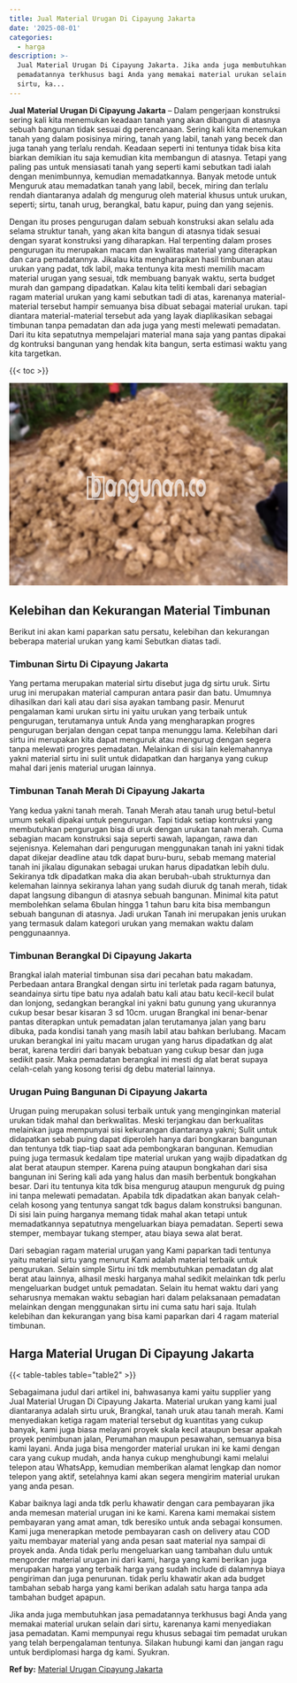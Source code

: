 ```yaml
---
title: Jual Material Urugan Di Cipayung Jakarta
date: '2025-08-01'
categories:
  - harga
description: >-
  Jual Material Urugan Di Cipayung Jakarta. Jika anda juga membutuhkan jasa
  pemadatannya terkhusus bagi Anda yang memakai material urukan selain dari
  sirtu, ka...
---
```


**Jual Material Urugan Di Cipayung Jakarta** – Dalam pengerjaan konstruksi sering kali kita menemukan keadaan tanah yang akan dibangun di atasnya sebuah bangunan tidak sesuai dg perencanaan. Sering kali kita menemukan tanah yang dalam posisinya miring, tanah yang labil, tanah yang becek dan juga tanah yang terlalu rendah. Keadaan seperti ini tentunya tidak bisa kita biarkan demikian itu saja kemudian kita membangun di atasnya. Tetapi yang paling pas untuk mensiasati tanah yang seperti kami sebutkan tadi ialah dengan menimbunnya, kemudian memadatkannya. Banyak metode untuk Menguruk atau memadatkan tanah yang labil, becek, miring dan terlalu rendah diantaranya adalah dg mengurug oleh material khusus untuk urukan, seperti; sirtu, tanah urug, berangkal, batu kapur, puing dan yang sejenis.

Dengan itu proses pengurugan dalam sebuah konstruksi akan selalu ada selama struktur tanah, yang akan kita bangun di atasnya tidak sesuai dengan syarat konstruksi yang diharapkan. Hal terpenting dalam proses pengurugan itu merupakan macam dan kwalitas material yang diterapkan dan cara pemadatannya. Jikalau kita mengharapkan hasil timbunan atau urukan yang padat, tdk labil, maka tentunya kita mesti memilih macam material urugan yang sesuai, tdk membuang banyak waktu, serta budget murah dan gampang dipadatkan. Kalau kita teliti kembali dari sebagian ragam material urukan yang kami sebutkan tadi di atas, karenanya material-material tersebut hampir semuanya bisa dibuat sebagai material urukan. tapi diantara material-material tersebut ada yang layak diaplikasikan sebagai timbunan tanpa pemadatan dan ada juga yang mesti melewati pemadatan. Dari itu kita sepatutnya mempelajari material mana saja yang pantas dipakai dg kontruksi bangunan yang hendak kita bangun, serta estimasi waktu yang kita targetkan.

{{< toc >}}

![Jual Material Urugan Di Cipayung Jakarta](/images/jual-urugan-31.png)

## Kelebihan dan Kekurangan Material Timbunan

Berikut ini akan kami paparkan satu persatu, kelebihan dan kekurangan beberapa material urukan yang kami Sebutkan diatas tadi.

### Timbunan Sirtu Di Cipayung Jakarta

Yang pertama merupakan material sirtu disebut juga dg sirtu uruk. Sirtu urug ini merupakan material campuran antara pasir dan batu. Umumnya dihasilkan dari kali atau dari sisa ayakan tambang pasir. Menurut pengalaman kami urukan sirtu ini yaitu urukan yang terbaik untuk pengurugan, terutamanya untuk Anda yang mengharapkan progres pengurugan berjalan dengan cepat tanpa menunggu lama. Kelebihan dari sirtu ini merupakan kita dapat menguruk atau mengurug dengan segera tanpa melewati progres pemadatan. Melainkan di sisi lain kelemahannya yakni material sirtu ini sulit untuk didapatkan dan harganya yang cukup mahal dari jenis material urugan lainnya.

### Timbunan Tanah Merah Di Cipayung Jakarta

Yang kedua yakni tanah merah. Tanah Merah atau tanah urug betul-betul umum sekali dipakai untuk pengurugan. Tapi tidak setiap kontruksi yang membutuhkan pengurugan bisa di uruk dengan urukan tanah merah. Cuma sebagian macam konstruksi saja seperti sawah, lapangan, rawa dan sejenisnya. Kelemahan dari pengurugan menggunakan tanah ini yakni tidak dapat dikejar deadline atau tdk dapat buru-buru, sebab memang material tanah ini jikalau digunakan sebagai urukan harus dipadatkan lebih dulu. Sekiranya tdk dipadatkan maka dia akan berubah-ubah strukturnya dan kelemahan lainnya sekiranya lahan yang sudah diuruk dg tanah merah, tidak dapat langsung dibangun di atasnya sebuah bangunan. Minimal kita patut membolehkan selama 6bulan hingga 1 tahun baru kita bisa membangun sebuah bangunan di atasnya. Jadi urukan Tanah ini merupakan jenis urukan yang termasuk dalam kategori urukan yang memakan waktu dalam penggunaannya.

### Timbunan Berangkal Di Cipayung Jakarta

Brangkal ialah material timbunan sisa dari pecahan batu makadam. Perbedaan antara Brangkal dengan sirtu ini terletak pada ragam batunya, seandainya sirtu tipe batu nya adalah batu kali atau batu kecil-kecil bulat dan lonjong, sedangkan berangkal ini yakni batu gunung yang ukurannya cukup besar besar kisaran 3 sd 10cm. urugan Brangkal ini benar-benar pantas diterapkan untuk pemadatan jalan terutamanya jalan yang baru dibuka, pada kondisi tanah yang masih labil atau bahkan berlubang. Macam urukan berangkal ini yaitu macam urugan yang harus dipadatkan dg alat berat, karena terdiri dari banyak bebatuan yang cukup besar dan juga sedikit pasir. Maka pemadatan berangkal ini mesti dg alat berat supaya celah-celah yang kosong terisi dg debu material lainnya.

### Urugan Puing Bangunan Di Cipayung Jakarta

Urugan puing merupakan solusi terbaik untuk yang menginginkan material urukan tidak mahal dan berkwalitas. Meski terjangkau dan berkualitas melainkan juga mempunyai sisi kekurangan diantaranya yakni; Sulit untuk didapatkan sebab puing dapat diperoleh hanya dari bongkaran bangunan dan tentunya tdk tiap-tiap saat ada pembongkaran bangunan. Kemudian puing juga termasuk kedalam tipe material urukan yang wajib dipadatkan dg alat berat ataupun stemper. Karena puing ataupun bongkahan dari sisa bangunan ini Sering kali ada yang halus dan masih berbentuk bongkahan besar. Dari itu tentunya kita tdk bisa mengurug ataupun menguruk dg puing ini tanpa melewati pemadatan. Apabila tdk dipadatkan akan banyak celah-celah kosong yang tentunya sangat tdk bagus dalam konstruksi bangunan. Di sisi lain puing harganya memang tidak mahal akan tetapi untuk memadatkannya sepatutnya mengeluarkan biaya pemadatan. Seperti sewa stemper, membayar tukang stemper, atau biaya sewa alat berat.

Dari sebagian ragam material urugan yang Kami paparkan tadi tentunya yaitu material sirtu yang menurut Kami adalah material terbaik untuk pengurukan. Selain simple Sirtu ini tdk membutuhkan pemadatan dg alat berat atau lainnya, alhasil meski harganya mahal sedikit melainkan tdk perlu mengeluarkan budget untuk pemadatan. Selain itu hemat waktu dari yang seharusnya memakan waktu sebagian hari dalam pelaksanaan pemadatan melainkan dengan menggunakan sirtu ini cuma satu hari saja. Itulah kelebihan dan kekurangan yang bisa kami paparkan dari 4 ragam material timbunan.

## Harga Material Urugan Di Cipayung Jakarta

{{< table-tables table="table2" >}}

Sebagaimana judul dari artikel ini, bahwasanya kami yaitu supplier yang Jual Material Urugan Di Cipayung Jakarta. Material urukan yang kami jual diantaranya adalah sirtu uruk, Brangkal, tanah uruk atau tanah merah. Kami menyediakan ketiga ragam material tersebut dg kuantitas yang cukup banyak, kami juga biasa melayani proyek skala kecil ataupun besar apakah proyek penimbunan jalan, Perumahan maupun pesawahan, semuanya bisa kami layani. Anda juga bisa mengorder material urukan ini ke kami dengan cara yang cukup mudah, anda hanya cukup menghubungi kami melalui telepon atau WhatsApp, kemudian memberikan alamat lengkap dan nomor telepon yang aktif, setelahnya kami akan segera mengirim material urukan yang anda pesan.

Kabar baiknya lagi anda tdk perlu khawatir dengan cara pembayaran jika anda memesan material urugan ini ke kami. Karena kami memakai sistem pembayaran yang amat aman, tdk beresiko untuk anda sebagai konsumen. Kami juga menerapkan metode pembayaran cash on delivery atau COD yaitu membayar material yang anda pesan saat material nya sampai di proyek anda. Anda tidak perlu mengeluarkan uang tambahan dulu untuk mengorder material urugan ini dari kami, harga yang kami berikan juga merupakan harga yang terbaik harga yang sudah include di dalamnya biaya pengiriman dan juga penurunan. tidak perlu khawatir akan ada budget tambahan sebab harga yang kami berikan adalah satu harga tanpa ada tambahan budget apapun.

Jika anda juga membutuhkan jasa pemadatannya terkhusus bagi Anda yang memakai material urukan selain dari sirtu, karenanya kami menyediakan jasa pemadatan. Kami mempunyai regu khusus sebagai tim pemadat urukan yang telah berpengalaman tentunya. Silakan hubungi kami dan jangan ragu untuk berdiplomasi harga dg kami. Syukran.

**Ref by:** [Material Urugan Cipayung Jakarta](https://id.wikipedia.org/wiki/Material)
